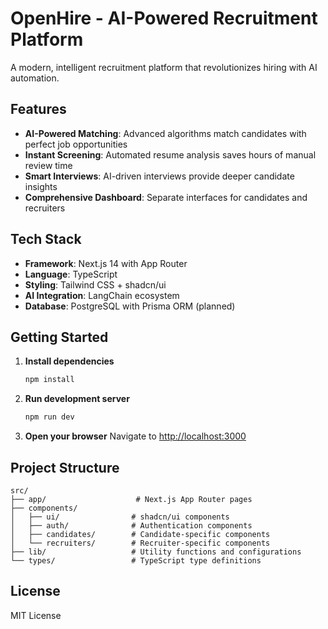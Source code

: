 # OpenHire - AI-Powered Recruitment Platform

A modern, intelligent recruitment platform that revolutionizes hiring with AI automation.

## Features

- **AI-Powered Matching**: Advanced algorithms match candidates with perfect job opportunities
- **Instant Screening**: Automated resume analysis saves hours of manual review time
- **Smart Interviews**: AI-driven interviews provide deeper candidate insights
- **Comprehensive Dashboard**: Separate interfaces for candidates and recruiters

## Tech Stack

- **Framework**: Next.js 14 with App Router
- **Language**: TypeScript
- **Styling**: Tailwind CSS + shadcn/ui
- **AI Integration**: LangChain ecosystem
- **Database**: PostgreSQL with Prisma ORM (planned)

## Getting Started

1. **Install dependencies**

   ```bash
   npm install
   ```

2. **Run development server**

   ```bash
   npm run dev
   ```

3. **Open your browser**
   Navigate to [http://localhost:3000](http://localhost:3000)

## Project Structure

```
src/
├── app/                    # Next.js App Router pages
├── components/
│   ├── ui/                # shadcn/ui components
│   ├── auth/              # Authentication components
│   ├── candidates/        # Candidate-specific components
│   └── recruiters/        # Recruiter-specific components
├── lib/                   # Utility functions and configurations
└── types/                 # TypeScript type definitions
```

## License

MIT License
